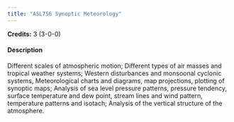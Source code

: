 ```yaml
---
title: "ASL756 Synoptic Meteorology"
---
```

**Credits:** 3 (3-0-0)

#### Description
Different scales of atmospheric motion; Different types of air masses and tropical weather systems; Western disturbances and monsoonal cyclonic systems, Meteorological charts and diagrams, map projections, plotting of synoptic maps; Analysis of sea level pressure patterns, pressure tendency, surface temperature and dew point, stream lines and wind pattern, temperature patterns and isotach; Analysis of the vertical structure of the atmosphere.